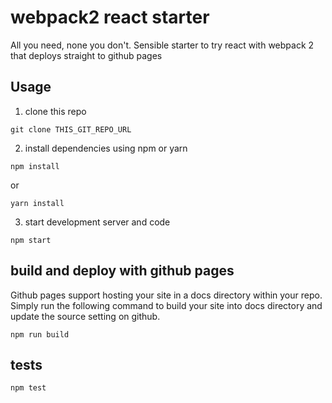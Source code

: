 # webpack2 react starter

All you need, none you don't. Sensible starter to try react with webpack 2 that deploys straight to github pages

## Usage

1. clone this repo
```
git clone THIS_GIT_REPO_URL
```

2. install dependencies using npm or yarn
```
npm install
```
or
```
yarn install
```

3. start development server and code
```
npm start
```

## build and deploy with github pages

Github pages support hosting your site in a docs directory within your repo. Simply run the following command to build your site into docs directory and update the source setting on github. 

```
npm run build
```

## tests
```
npm test
``` 